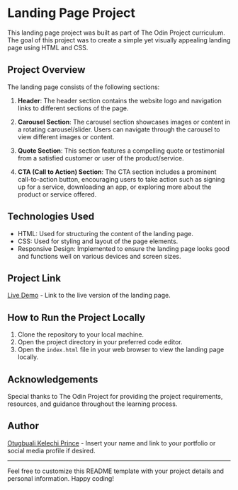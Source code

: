 # Landing Page Project

This landing page project was built as part of The Odin Project curriculum. The goal of this project was to create a simple yet visually appealing landing page using HTML and CSS.

## Project Overview

The landing page consists of the following sections:

1. **Header**: The header section contains the website logo and navigation links to different sections of the page.

2. **Carousel Section**: The carousel section showcases images or content in a rotating carousel/slider. Users can navigate through the carousel to view different images or content.

3. **Quote Section**: This section features a compelling quote or testimonial from a satisfied customer or user of the product/service.

4. **CTA (Call to Action) Section**: The CTA section includes a prominent call-to-action button, encouraging users to take action such as signing up for a service, downloading an app, or exploring more about the product or service offered.

## Technologies Used

- HTML: Used for structuring the content of the landing page.
- CSS: Used for styling and layout of the page elements.
- Responsive Design: Implemented to ensure the landing page looks good and functions well on various devices and screen sizes.

## Project Link

[Live Demo](#) - Link to the live version of the landing page.

## How to Run the Project Locally

1. Clone the repository to your local machine.
2. Open the project directory in your preferred code editor.
3. Open the `index.html` file in your web browser to view the landing page locally.

## Acknowledgements

Special thanks to The Odin Project for providing the project requirements, resources, and guidance throughout the learning process.

## Author

[Otugbuali Kelechi Prince](#) - Insert your name and link to your portfolio or social media profile if desired.

---

Feel free to customize this README template with your project details and personal information. Happy coding!
